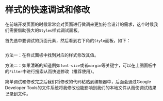 # 样式的快速调试和修改

在前端开发页面的时候常常会对页面进行微调来更加符合设计的需求，这个时候我们需要借助强大的`Styles`样式调试面板。

首先选中要调试的页面元素，然后看到右下角的`Style`面板，如下：

<img :src="$withBase('/images/tools/google-developer-tools/quick-debugging-and-modification-of-styles-panel.png')" alt="">

方法一：在样式面板中找到对应的样式修改其值。

方法二：如果清晰的知道例如`font-size`或者`margin`等关键字，可以在上图面板中的`Filter`中进行搜索从而快速修改（推荐使用）。

简单调试和修改完之后我们将修改的代码粘贴到编辑器中，后面会通过Google Developer Tools的文件系统将我修改也能影响到我们的本地文件从而使调试结果记录到文件。

